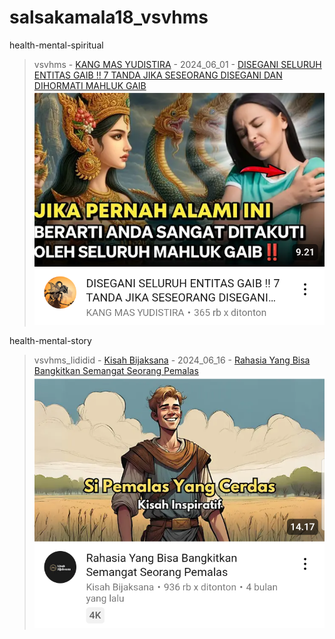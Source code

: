 # salsakamala18_vsvhms
health-mental-spiritual
> vsvhms - [KANG MAS YUDISTIRA](https://m.youtube.com/@kangmasyudistira) - 2024_06_01 - [DISEGANI SELURUH ENTITAS GAIB ‼️ 7 TANDA JIKA SESEORANG DISEGANI DAN DIHORMATI MAHLUK GAIB](https://youtu.be/kTHvWvY4r3I) <img src="media/kTHvWvY4r3I/Screenshot_2024-11-13-15-51-39-19.png">


health-mental-story
> vsvhms_lididid - [Kisah Bijaksana](https://m.youtube.com/@kisahbijaksana07) - 2024_06_16 - [Rahasia Yang Bisa Bangkitkan Semangat Seorang Pemalas](https://youtu.be/v5PK6ICpYKY) <img src="media/v5PK6ICpYKY/Screenshot_2024-11-13-17-48-44-78.png">
